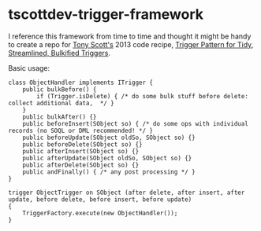 # tscottdev-trigger-framework

I reference this framework from time to time and thought it might be handy to create a repo for [Tony Scott's](https://github.com/tscottdev) 2013 code recipe, [Trigger Pattern for Tidy, Streamlined, Bulkified Triggers](https://developer.secure.force.com/cookbook/recipe/trigger-pattern-for-tidy-streamlined-bulkified-triggers).

Basic usage:

```apex
class ObjectHandler implements ITrigger {
    public bulkBefore() {
        if (Trigger.isDelete) { /* do some bulk stuff before delete: collect additional data,  */ }
    }
    public bulkAfter() {}
    public beforeInsert(SObject so) { /* do some ops with individual records (no SOQL or DML recommended! */ }
    public beforeUpdate(SObject oldSo, SObject so) {}
    public beforeDelete(SObject so) {}
    public afterInsert(SObject so) {}
    public afterUpdate(SObject oldSo, SObject so) {}
    public afterDelete(SObject so) {}
    public andFinally() { /* any post processing */ }
}

trigger ObjectTrigger on SObject (after delete, after insert, after update, before delete, before insert, before update)
{
	TriggerFactory.execute(new ObjectHandler());
}
```
